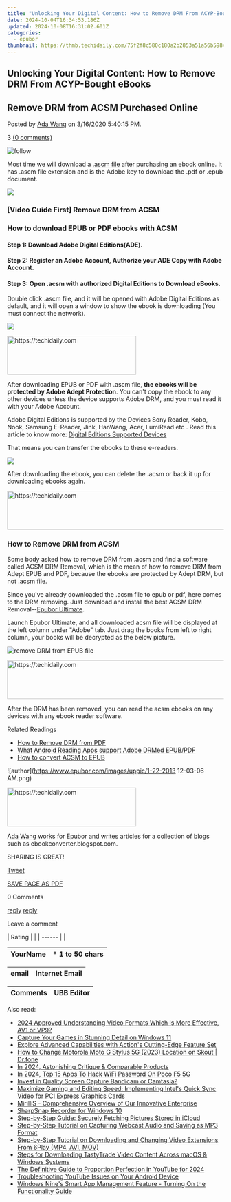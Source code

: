```yaml
---
title: "Unlocking Your Digital Content: How to Remove DRM From ACYP-Bought eBooks"
date: 2024-10-04T16:34:53.186Z
updated: 2024-10-08T16:31:02.601Z
categories:
  - epubor
thumbnail: https://thmb.techidaily.com/75f2f8c580c180a2b2853a51a56b59840e62a47f848cf8becd199a47e930b0cb.jpg
---
```


## Unlocking Your Digital Content: How to Remove DRM From ACYP-Bought eBooks

## Remove DRM from ACSM Purchased Online

Posted by [Ada Wang](https://plus.google.com/+AdaWang/posts) on 3/16/2020 5:40:15 PM.

3 [(0 comments)](http://www.epubor.com/#comment-area) 

![follow](http://www.epubor.com/images/follow.png)

Most time we will download a [.ascm file](https://tools.techidaily.com/epubor/products/) after purchasing an ebook online. It has .ascm file extension and is the Adobe key to download the .pdf or .epub document.

![](https://www.epubor.com/images/remote/D4/1D/D41D8C_acsm.jpg)

### \[Video Guide First\] Remove DRM from ACSM 

### How to download EPUB or PDF ebooks with ACSM

#### Step 1: Download Adobe Digital Editions(ADE).

#### Step 2: Register an Adobe Account, Authorize your ADE Copy with Adobe Account.

#### Step 3: Open .acsm with authorized Digital Editions to Download eBooks.

Double click .ascm file, and it will be opened with Adobe Digital Editions as default, and it will open a window to show the ebook is downloading (You must connect the network).

![](https://www.epubor.com/images/remote/D4/1D/D41D8C_epub-download.jpg)

<!-- affiliate ads begin -->
<a href="https://aligracehair.sjv.io/c/5597632/2006941/19272" target="_top" id="2006941">
  <img src="//a.impactradius-go.com/display-ad/19272-2006941" border="0" alt="https://techidaily.com" width="300" height="90"/>
</a>
<img height="0" width="0" src="https://aligracehair.sjv.io/i/5597632/2006941/19272" style="position:absolute;visibility:hidden;" border="0" />
<!-- affiliate ads end -->

After downloading EPUB or PDF with .ascm file, **the ebooks will be protected by Adobe Adept Protection**. You can't copy the ebook to any other devices unless the device supports Adobe DRM, and you must read it with your Adobe Account.

Adobe Digital Editions is supported by the Devices Sony Reader, Kobo, Nook, Samsung E-Reader, Jink, HanWang, Acer, LumiRead etc . Read this article to know more: [Digital Editions Supported Devices](http://blogs.adobe.com/aemmobile/supported-devices)

That means you can transfer the ebooks to these e-readers.

![](https://www.epubor.com/images/remote/D4/1D/D41D8C_epub-downloading.jpg)

After downloading the ebook, you can delete the .acsm or back it up for downloading ebooks again.

<!-- affiliate ads begin -->
<a href="https://appsumo.8odi.net/c/5597632/2094418/7443" target="_top" id="2094418">
  <img src="//a.impactradius-go.com/display-ad/7443-2094418" border="0" alt="https://techidaily.com" width="728" height="90"/>
</a>
<img height="0" width="0" src="https://appsumo.8odi.net/i/5597632/2094418/7443" style="position:absolute;visibility:hidden;" border="0" />
<!-- affiliate ads end -->

### How to Remove DRM from ACSM

Some body asked how to remove DRM from .acsm and find a software called ACSM DRM Removal, which is the mean of how to remove DRM from Adept EPUB and PDF, because the ebooks are protected by Adept DRM, but not .acsm file.

Since you've already downloaded the .acsm file to epub or pdf, here comes to the DRM removing. Just download and install the best ACSM DRM Removal--[Epubor Ultimate](https://tools.techidaily.com/epubor/ultimate/).

[](https://tools.techidaily.com/epubor/ultimate/) [](https://tools.techidaily.com/epubor/ultimate/) 

Launch Epubor Ultimate, and all downloaded acsm file will be displayed at the left column under "Adobe" tab. Just drag the books from left to right column, your books will be decrypted as the below picture.

![remove DRM from EPUB file](http://www.epubor.com/images/uppic/remove-drm-from-epub-file.jpg)

<!-- affiliate ads begin -->
<a href="https://appsumo.8odi.net/c/5597632/2118305/7443" target="_top" id="2118305">
  <img src="//a.impactradius-go.com/display-ad/7443-2118305" border="0" alt="https://techidaily.com" width="728" height="90"/>
</a>
<img height="0" width="0" src="https://appsumo.8odi.net/i/5597632/2118305/7443" style="position:absolute;visibility:hidden;" border="0" />
<!-- affiliate ads end -->

After the DRM has been removed, you can read the acsm ebooks on any devices with any ebook reader software. 

Related Readings

* [How to Remove DRM from PDF](https://tools.techidaily.com/epubor/products/)
* [What Android Reading Apps support Adobe DRMed EPUB/PDF](https://tools.techidaily.com/epubor/reader/)
* [How to convert ACSM to EPUB](https://tools.techidaily.com/epubor/products/)

![author](https://www.epubor.com/images/uppic/1-22-2013 12-03-06 AM.png)

<!-- affiliate ads begin -->
<a href="https://laganoo.pxf.io/c/5597632/1657395/16446" target="_top" id="1657395">
  <img src="//a.impactradius-go.com/display-ad/16446-1657395" border="0" alt="https://techidaily.com" width="300" height="90"/>
</a>
<img height="0" width="0" src="https://laganoo.pxf.io/i/5597632/1657395/16446" style="position:absolute;visibility:hidden;" border="0" />
<!-- affiliate ads end -->

[Ada Wang](https://plus.google.com/+AdaWang/posts) works for Epubor and writes articles for a collection of blogs such as ebookconverter.blogspot.com.

SHARING IS GREAT!

[Tweet](https://twitter.com/share) 

[SAVE PAGE AS PDF](https://tools.techidaily.com/epubor/products/) 

0 Comments

[reply](https://tools.techidaily.com/epubor/products/) [reply](https://tools.techidaily.com/epubor/products/) 

Leave a comment

| Rating |  |
| ------ |  |

| YourName | \*  1 to 50 chars |
| -------- | ----------------- |

| email | Internet Email |
| ----- | -------------- |

| Comments | UBB Editor |
| -------- | ---------- |

<ins class="adsbygoogle"
     style="display:block"
     data-ad-format="autorelaxed"
     data-ad-client="ca-pub-7571918770474297"
     data-ad-slot="1223367746"></ins>

<ins class="adsbygoogle"
     style="display:block"
     data-ad-client="ca-pub-7571918770474297"
     data-ad-slot="8358498916"
     data-ad-format="auto"
     data-full-width-responsive="true"></ins>

<span class="atpl-alsoreadstyle">Also read:</span>
<div><ul>
<li><a href="https://article-helps.techidaily.com/2024-approved-understanding-video-formats-which-is-more-effective-av1-or-vp9/"><u>2024 Approved Understanding Video Formats Which Is More Effective, AV1 or VP9?</u></a></li>
<li><a href="https://screen-sharing-recording.techidaily.com/capture-your-games-in-stunning-detail-on-windows-11/"><u>Capture Your Games in Stunning Detail on Windows 11</u></a></li>
<li><a href="https://discover-answers.techidaily.com/explore-advanced-capabilities-with-actions-cutting-edge-feature-set/"><u>Explore Advanced Capabilities with Action's Cutting-Edge Feature Set</u></a></li>
<li><a href="https://location-social.techidaily.com/how-to-change-motorola-moto-g-stylus-5g-2023-location-on-skout-drfone-by-drfone-virtual-android/"><u>How to Change Motorola Moto G Stylus 5G (2023) Location on Skout | Dr.fone</u></a></li>
<li><a href="https://extra-lessons.techidaily.com/in-2024-astonishing-critique-and-comparable-products/"><u>In 2024, Astonishing Critique & Comparable Products</u></a></li>
<li><a href="https://easy-unlock-android.techidaily.com/in-2024-top-15-apps-to-hack-wifi-password-on-poco-f5-5g-by-drfone-android/"><u>In 2024, Top 15 Apps To Hack WiFi Password On Poco F5 5G</u></a></li>
<li><a href="https://screen-sharing-recording.techidaily.com/invest-in-quality-screen-capture-bandicam-or-camtasia/"><u>Invest in Quality Screen Capture Bandicam or Camtasia?</u></a></li>
<li><a href="https://discover-answers.techidaily.com/maximize-gaming-and-editing-speed-implementing-intels-quick-sync-video-for-pci-express-graphics-cards/"><u>Maximize Gaming and Editing Speed: Implementing Intel's Quick Sync Video for PCI Express Graphics Cards</u></a></li>
<li><a href="https://discover-answers.techidaily.com/mirillis-comprehensive-overview-of-our-innovative-enterprise/"><u>MirilliS - Comprehensive Overview of Our Innovative Enterprise</u></a></li>
<li><a href="https://screen-capture.techidaily.com/sharpsnap-recorder-for-windows-10/"><u>SharpSnap Recorder for Windows 10</u></a></li>
<li><a href="https://discover-answers.techidaily.com/step-by-step-guide-securely-fetching-pictures-stored-in-icloud/"><u>Step-by-Step Guide: Securely Fetching Pictures Stored in iCloud</u></a></li>
<li><a href="https://discover-answers.techidaily.com/step-by-step-tutorial-on-capturing-webcast-audio-and-saving-as-mp3-format/"><u>Step-by-Step Tutorial on Capturing Webcast Audio and Saving as MP3 Format</u></a></li>
<li><a href="https://discover-answers.techidaily.com/step-by-step-tutorial-on-downloading-and-changing-video-extensions-from-6play-mp4-avi-mov/"><u>Step-by-Step Tutorial on Downloading and Changing Video Extensions From 6Play (MP4, AVI, MOV)</u></a></li>
<li><a href="https://discover-answers.techidaily.com/steps-for-downloading-tastytrade-video-content-across-macos-and-windows-systems/"><u>Steps for Downloading TastyTrade Video Content Across macOS & Windows Systems</u></a></li>
<li><a href="https://youtube-lab.techidaily.com/efinitive-guide-to-proportion-perfection-in-youtube-for-2024/"><u>The Definitive Guide to Proportion Perfection in YouTube for 2024</u></a></li>
<li><a href="https://discover-answers.techidaily.com/troubleshooting-youtube-issues-on-your-android-device/"><u>Troubleshooting YouTube Issues on Your Android Device</u></a></li>
<li><a href="https://techidaily.com/windows-nines-smart-app-management-feature-turning-on-the-functionality-guide/"><u>Windows Nine's Smart App Management Feature - Turning On the Functionality Guide</u></a></li>
</ul></div>

